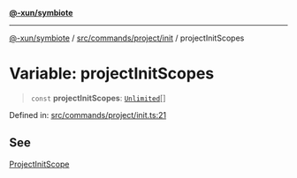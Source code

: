 [**@-xun/symbiote**](../../../../../README.md)

***

[@-xun/symbiote](../../../../../README.md) / [src/commands/project/init](../README.md) / projectInitScopes

# Variable: projectInitScopes

> `const` **projectInitScopes**: [`Unlimited`](../../../../configure/enumerations/UnlimitedGlobalScope.md#unlimited)[]

Defined in: [src/commands/project/init.ts:21](https://github.com/Xunnamius/symbiote/blob/b9e599602cbc0f1d65b094b7a5e8739743f64fd2/src/commands/project/init.ts#L21)

## See

[ProjectInitScope](../../../../configure/enumerations/UnlimitedGlobalScope.md)

